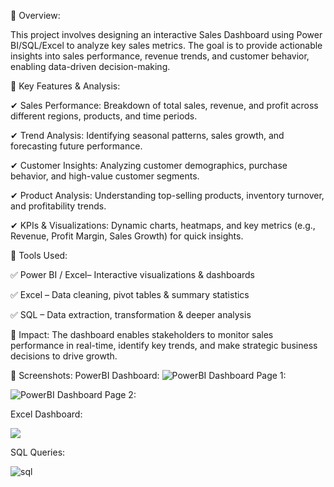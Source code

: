 🔹 Overview:

This project involves designing an interactive Sales Dashboard using Power BI/SQL/Excel to analyze key sales metrics. The goal is to provide actionable insights into sales performance, revenue trends, and customer behavior, enabling data-driven decision-making.

🔹 Key Features & Analysis:

✔ Sales Performance: Breakdown of total sales, revenue, and profit across different regions, products, and time periods.

✔ Trend Analysis: Identifying seasonal patterns, sales growth, and forecasting future performance.

✔ Customer Insights: Analyzing customer demographics, purchase behavior, and high-value customer segments.

✔ Product Analysis: Understanding top-selling products, inventory turnover, and profitability trends.

✔ KPIs & Visualizations: Dynamic charts, heatmaps, and key metrics (e.g., Revenue, Profit Margin, Sales Growth) for quick insights.


🔹 Tools Used:

✅ Power BI / Excel– Interactive visualizations & dashboards

✅ Excel – Data cleaning, pivot tables & summary statistics

✅ SQL – Data extraction, transformation & deeper analysis

🔹 Impact:
The dashboard enables stakeholders to monitor sales performance in real-time, identify key trends, and make strategic business decisions to drive growth.

🔹 Screenshots:
PowerBI Dashboard:
![PowerBI Dashboard Page 1:](https://github.com/user-attachments/assets/1cc68fa0-1782-4744-9859-e177c67c7e88)

![PowerBI Dashboard Page 2:](https://github.com/user-attachments/assets/72c5cba2-fc41-442f-b612-2843fee83fbb)

Excel Dashboard:

![](https://github.com/user-attachments/assets/ec68753f-d4be-4523-b105-4f904dee3ad6)

SQL Queries:

![sql](https://github.com/user-attachments/assets/e16b0d05-c91f-4084-87e8-9e4242c05d08)


